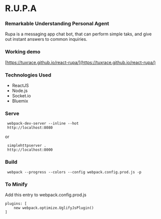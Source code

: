 # R.U.P.A
### Remarkable Understanding Personal Agent
    
   Rupa is a messaging app chat bot, that can perform simple taks, and give out instant answers to common inquiries.
### Working demo
[https://tuxrace.github.io/react-rupa/](https://tuxrace.github.io/react-rupa/)
    
### Technologies Used
 - ReactJS
 - Node.js
 - Socket.io
 - Bluemix
 
### Serve

     webpack-dev-server --inline --hot
     http://localhost:8080
or 

     simplehttpserver .
     http://localhost:8000

### Build

     webpack --progress --colors --config webpack.config.prod.js -p

### To Minify

Add this entry to webpack.config.prod.js

    plugins: [
        new webpack.optimize.UglifyJsPlugin()
    ]
